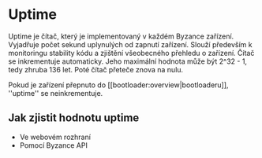 # Uptime

Uptime je čítač, který je implementovaný v každém Byzance zařízení. Vyjadřuje počet sekund uplynulých od zapnutí zařízení. Slouží především k monitoringu stability kódu a zjištění všeobecného přehledu o zařízení. Čítač se inkrementuje automaticky. Jeho maximální hodnota může být 2^32 - 1, tedy zhruba 136 let. Poté čítač přeteče znova na nulu.

Pokud je zařízení přepnuto do \[\[bootloader:overview\|bootloaderu\]\], ''uptime'' se neinkrementuje.

## Jak zjistit hodnotu uptime

* Ve webovém rozhraní
* Pomocí Byzance API



